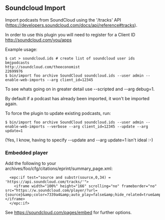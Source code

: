 ## Soundcloud Import

Import podcasts from SoundCloud using the '/tracks' API (https://developers.soundcloud.com/docs/api/reference#tracks).

In order to use this plugin you will need to register for a Client ID http://soundcloud.com/you/apps

Example usage:

```
$ cat > soundcloud.ids # create list of soundcloud user ids
bmjpodcasts
http://soundcloud.com/theeconomist
22699976
$ bin/import foo archive SoundCloud soundcloud.ids --user admin --enable-web-imports --arg client_id=12345
```

To see whats going on in greater detail use --scripted and --arg debug=1.

By default if a podcast has already been imported, it won't be imported again.

To force the plugin to update existing podcasts, run:

```
$ bin/import foo archive SoundCloud soundcloud.ids --user admin --enable-web-imports --verbose --arg client_id=12345 --update --arg update=1
```

(Yes, I know, having to specify --update and --arg update=1 isn't ideal :-)

### Embedded player

Add the following to your archives/foo/cfg/citations/eprint/summary_page.xml:

````
  <epc:if test="source and substr(source,0,34) = 'https://api.soundcloud.com/tracks/'">
    <iframe width="100%" height="166" scrolling="no" frameborder="no" src="https://w.soundcloud.com/player/?url={source}&amp;color=7339a4&amp;auto_play=false&amp;hide_related=true&amp;show_comments=false&amp;show_user=true&amp;show_reposts=false"></iframe>
  </epc:if>
````

See https://soundcloud.com/pages/embed for further options.
